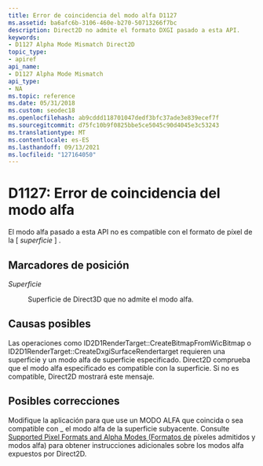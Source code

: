 ```yaml
---
title: Error de coincidencia del modo alfa D1127
ms.assetid: ba6afc6b-3106-460e-b270-50713266f7bc
description: Direct2D no admite el formato DXGI pasado a esta API.
keywords:
- D1127 Alpha Mode Mismatch Direct2D
topic_type:
- apiref
api_name:
- D1127 Alpha Mode Mismatch
api_type:
- NA
ms.topic: reference
ms.date: 05/31/2018
ms.custom: seodec18
ms.openlocfilehash: ab9cddd118701047dedf3bfc37ade3e839ecef7f
ms.sourcegitcommit: d75fc10b9f0825bbe5ce5045c90d4045e3c53243
ms.translationtype: MT
ms.contentlocale: es-ES
ms.lasthandoff: 09/13/2021
ms.locfileid: "127164050"
---
```

# <a name="d1127-alpha-mode-mismatch"></a>D1127: Error de coincidencia del modo alfa

El modo alfa pasado a esta API no es compatible con el formato de píxel de la \[ *superficie* \] .

## <a name="placeholders"></a>Marcadores de posición

<dl> <dt>

<span id="surface"></span><span id="SURFACE"></span>*Superficie*
</dt> <dd>

Superficie de Direct3D que no admite el modo alfa.

</dd> </dl> 



 

## <a name="possible-causes"></a>Causas posibles

Las operaciones como ID2D1RenderTarget::CreateBitmapFromWicBitmap o ID2D1RenderTarget::CreateDxgiSurfaceRendertarget requieren una superficie y un modo alfa de superficie especificado. Direct2D comprueba que el modo alfa especificado es compatible con la superficie. Si no es compatible, Direct2D mostrará este mensaje.

## <a name="possible-fixes"></a>Posibles correcciones

Modifique la aplicación para que use un MODO ALFA que coincida o sea compatible con \_ el modo alfa de la superficie subyacente. Consulte [Supported Pixel Formats and Alpha Modes (Formatos de](supported-pixel-formats-and-alpha-modes.md) píxeles admitidos y modos alfa) para obtener instrucciones adicionales sobre los modos alfa expuestos por Direct2D.

 

 




